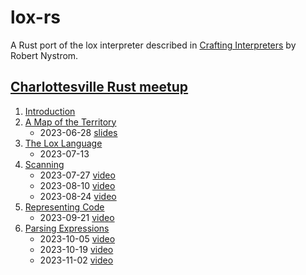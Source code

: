 # lox-rs

A Rust port of the lox interpreter described in [Crafting
Interpreters](https://craftinginterpreters.com/) by Robert Nystrom.

## [Charlottesville Rust meetup](https://www.meetup.com/charlottesville-rust-meetup/)

1. [Introduction](https://craftinginterpreters.com/introduction.html)
2. [A Map of the Territory](https://craftinginterpreters.com/a-map-of-the-territory.html)
    - 2023-06-28 [slides](https://github.com/DireLines/lox-rs/blob/main/Crafting%20Interpreters%20in%20Rust.pdf)
3. [The Lox Language](https://craftinginterpreters.com/the-lox-language.html)
    - 2023-07-13
4. [Scanning](https://craftinginterpreters.com/scanning.html)
    - 2023-07-27 [video](https://www.youtube.com/watch?v=O32n1EPnmE4&list=PLeYi2PClG0Iuq_hfaL66V9PfSfG5WicHQ&index=1)
    - 2023-08-10 [video](https://www.youtube.com/watch?v=4Plq9rAF_Fk&list=PLeYi2PClG0Iuq_hfaL66V9PfSfG5WicHQ&index=2)
    - 2023-08-24 [video](https://www.youtube.com/watch?v=rjfGDjLN4sU&list=PLeYi2PClG0Iuq_hfaL66V9PfSfG5WicHQ&index=3)
5. [Representing Code](https://craftinginterpreters.com/representing-code.html)
    - 2023-09-21 [video](https://www.youtube.com/watch?v=hczALGjceAk&list=PLeYi2PClG0Iuq_hfaL66V9PfSfG5WicHQ&index=4)
6. [Parsing Expressions](https://craftinginterpreters.com/parsing-expressions.html)
    - 2023-10-05 [video](https://www.youtube.com/watch?v=zmgJvjUYzok&list=PLeYi2PClG0Iuq_hfaL66V9PfSfG5WicHQ&index=5)
    - 2023-10-19 [video](https://www.youtube.com/watch?v=xQ08gdP7TCM&list=PLeYi2PClG0Iuq_hfaL66V9PfSfG5WicHQ&index=6)
    - 2023-11-02 [video](https://www.youtube.com/watch?v=nMzMOvNKAw8&list=PLeYi2PClG0Iuq_hfaL66V9PfSfG5WicHQ&index=7)

